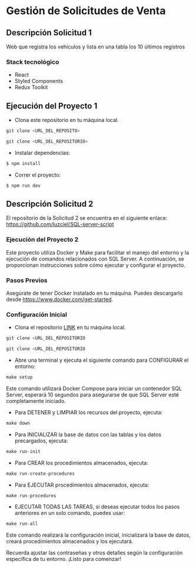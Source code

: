 # Gestión de Solicitudes de Venta

## Descripción Solicitud 1

Web que registra los vehículos y lista en una tabla los 10 últimos registros

### Stack tecnológico

- React 
- Styled Components
- Redux Toolkit

## Ejecución del Proyecto 1

- Clona este repositorio en tu máquina local.

```js
git clone <URL_DEL_REPOSITO>
```

```js
git clone <URL_DEL_REPOSITORIO>
```

- Instalar dependencias: 
```js
$ npm install
```

- Correr el proyecto: 
```js
$ npm run dev
```

## Descripción Solicitud 2

El repositorio de la Solicitud 2 se encuentra en el siguiente enlace: https://github.com/luzciel/SQL-server-script

### Ejecución del Proyecto 2

Este proyecto utiliza Docker y Make para facilitar el manejo del entorno y la ejecución de comandos relacionados con SQL Server. A continuación, se proporcionan instrucciones sobre cómo ejecutar y configurar el proyecto.

### Pasos Previos
Asegúrate de tener Docker instalado en tu máquina. Puedes descargarlo desde https://www.docker.com/get-started.

### Configuración Inicial

- Clona el repositorio [LINK](https://github.com/luzciel/SQL-server-script) en tu máquina local.

```js
git clone <URL_DEL_REPOSITORIO
```

```js
git clone <URL_DEL_REPOSITORIO
```

- Abre una terminal y ejecuta el siguiente comando para CONFIGURAR el entorno:

```js
make setup
```
Este comando utilizará Docker Compose para iniciar un contenedor SQL Server, esperará 10 segundos para asegurarse de que SQL Server esté completamente iniciado.

- Para DETENER y LIMPIAR los recursos del proyecto, ejecuta:

```js
make down
```

- Para INICIALIZAR la base de datos con las tablas y los datos precargados, ejecuta:
```js
make run-init
```

- Para CREAR los procedimientos almacenados, ejecuta:
```js
make run-create-procedures
```

- Para EJECUTAR procedimientos almacenados, ejecuta:
```js
make run-procedures
```

- EJECUTAR TODAS LAS TAREAS, si deseas ejecutar todos los pasos anteriores en un solo comando, puedes usar:
```js
make run-all
```
Este comando realizará la configuración inicial, inicializará la base de datos, creará procedimientos almacenados y los ejecutará.

Recuerda ajustar las contraseñas y otros detalles según la configuración específica de tu entorno. ¡Listo para comenzar!
